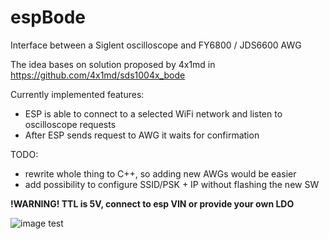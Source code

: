 # espBode
Interface between a Siglent oscilloscope and FY6800 / JDS6600 AWG

The idea bases on solution proposed by 4x1md in https://github.com/4x1md/sds1004x_bode

Currently implemented features:
 - ESP is able to connect to a selected WiFi network and listen to oscilloscope requests
 - After ESP sends request to AWG it waits for confirmation

TODO:
 - rewrite whole thing to C++, so adding new AWGs would be easier
 - add possibility to configure SSID/PSK + IP without flashing the new SW

**!WARNING! TTL is 5V, connect to esp VIN or provide your own LDO**

![image test](img/connection.png)
